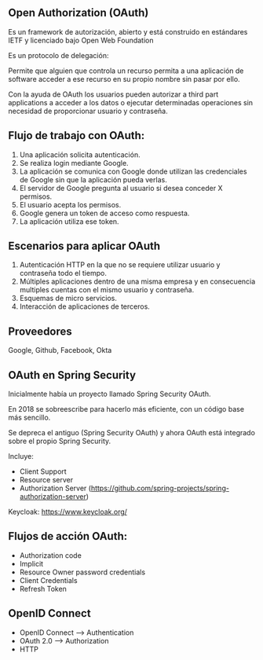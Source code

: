 
## Open Authorization (OAuth)

Es un framework de autorización, abierto y está construido en estándares IETF y licenciado bajo Open Web Foundation

Es un protocolo de delegación:

Permite que alguien que controla un recurso permita a una aplicación de software acceder a ese recurso en su propio nombre
sin pasar por ello.

Con la ayuda de OAuth los usuarios pueden autorizar a third part applications a acceder a los datos o ejecutar
determinadas operaciones sin necesidad de proporcionar usuario y contraseña.

## Flujo de trabajo con OAuth:

1. Una aplicación solicita autenticación.
2. Se realiza login mediante Google.
3. La aplicación se comunica con Google donde utilizan las credenciales de Google sin que la aplicación pueda verlas.
4. El servidor de Google pregunta al usuario si desea conceder X permisos.
5. El usuario acepta los permisos.
6. Google genera un token de acceso como respuesta.
7. La aplicación utiliza ese token.

## Escenarios para aplicar OAuth

1. Autenticación HTTP en la que no se requiere utilizar usuario y contraseña todo el tiempo.
2. Múltiples aplicaciones dentro de una misma empresa y en consecuencia multiples cuentas con el mismo usuario y contraseña.
3. Esquemas de micro servicios.
4. Interacción de aplicaciones de terceros.

## Proveedores

Google, Github, Facebook, Okta

## OAuth en Spring Security

Inicialmente había un proyecto llamado Spring Security OAuth.

En 2018 se sobreescribe para hacerlo más eficiente, con un código base más sencillo.

Se depreca el antiguo (Spring Security OAuth) y ahora OAuth está integrado sobre el propio Spring Security.

Incluye:

* Client Support
* Resource server
* Authorization Server (https://github.com/spring-projects/spring-authorization-server)

Keycloak: https://www.keycloak.org/

## Flujos de acción OAuth:

* Authorization code
* Implicit
* Resource Owner password credentials
* Client Credentials
* Refresh Token

## OpenID Connect

* OpenID Connect --> Authentication
* OAuth 2.0 --> Authorization
* HTTP